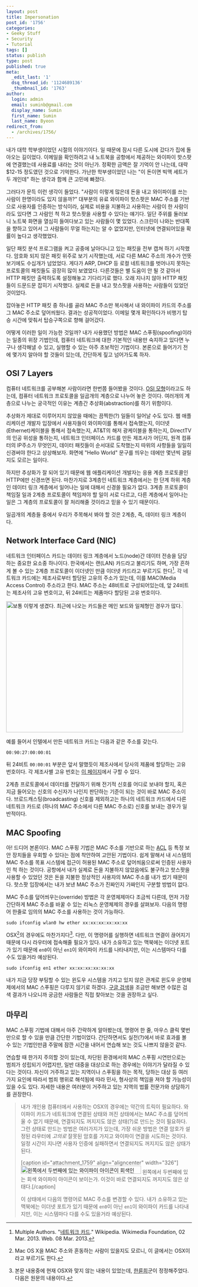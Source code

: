```yaml
---
layout: post
title: Impersonation
post_id: '1756'
categories:
- Geeky Stuff
- Security
- Tutorial
tags: []
status: publish
type: post
published: true
meta:
  _edit_last: '1'
  dsq_thread_id: '1124689136'
  _thumbnail_id: '1763'
author:
  login: admin
  email: suminb@gmail.com
  display_name: Sumin
  first_name: Sumin
  last_name: Byeon
redirect_from:
  - /archives/1756/
---
```

내가 대학 학부생이었던 시절의 이야기이다. 일 때문에 잠시 다른 도시에 갔다가 집에 돌아오는 길이었다. 이메일을 확인하려고 내 노트북을 공항에서 제공하는 와이파이 핫스팟에 연결했는데 사용료를 내라는 것이 아닌가. 정확한 금액은 잘 기억이 안 나는데, 대략 $12-15 정도였던 것으로 기억한다. 가난한 학부생이었던 나는 "이 돈이면 빅맥 세트가 두 개인데" 하는 생각과 함께 큰 고민에 빠졌다.

그러다가 문득 이런 생각이 들었다. "사람이 이렇게 많은데 돈을 내고 와이파이를 쓰는 사람이 한명이라도 있지 않을까?" 대부분의 유료 와이파이 핫스팟은 MAC 주소를 기반으로 사용자를 인증하는 방식이라, 실제로 비용을 지불하고 사용하는 사람이 한 사람이라도 있다면 그 사람인 척 하고 핫스팟을 사용할 수 있다는 얘기다. 일단 주위를 둘러보니 노트북 화면을 열심히 들여다보고 있는 사람들이 몇 있었다. 스크린이 나와는 반대쪽을 향하고 있어서 그 사람들이 무얼 하는지는 알 수 없었지만, 인터넷에 연결되어있을 확률이 높다고 생각했었다.

일단 패킷 분석 프로그램을 켜고 공중에 날아다니고 있는 패킷을 전부 캡쳐 하기 시작했다. 암호화 되지 않은 패킷 위주로 보기 시작했는데, 서로 다른 MAC 주소의 개수가 언뜻 보기에도 수십개가 넘었었다. 게다가 ARP, DHCP 등 로컬 네트워크를 벗어나지 못하는 프로토콜의 패킷들도 굉장히 많이 보였었다. 다른것들은 별 도움이 안 될 것 같아서 HTTP 패킷만 출력하도록 설정해놓고 기다리기로 했다. 오래 지나지 않아 HTTP 패킷들이 드문드문 잡히기 시작했다. 실제로 돈을 내고 핫스팟을 사용하는 사람들이 있었던 것이었다.

잡아놓은 HTTP 패킷 중 하나를 골라 MAC 주소만 복사해서 내 와이파이 카드의 주소를 그 MAC 주소로 덮어씌웠다. 결과는 성공적이었다. 이메일 몇개 확인하다가 비행기 탑승 시간에 맞춰서 탑승구쪽으로 향해 걸어갔다.

어떻게 이러한 일이 가능한 것일까? 내가 사용했던 방법은 MAC 스푸핑(spoofing)이라는 일종의 위장 기법인데, 컴퓨터 네트워크에 대한 기본적인 내용만 숙지하고 있다면 누구나 생각해낼 수 있고, 실행할 수 있는 아주 초보적인 기법이다. 본론으로 들어가기 전에 몇가지 알아야 할 것들이 있는데, 간단하게 짚고 넘어가도록 하자.

OSI 7 Layers
-------------

컴퓨터 네트워크를 공부해본 사람이라면 한번쯤 들어봤을 것이다. [OSI 모형](http://en.wikipedia.org/wiki/OSI_model)이라고도 하는데, 컴퓨터 네트워크 프로토콜을 일곱개의 계층으로 나누어 놓은 것이다. 여러개의 계층으로 나누는 궁극적인 이유는  계층간 추상화(abstraction)를 하기 위함이다.

추상화가 제대로 이루어지지 않았을 때에는 끔찍한(?) 일들이 일어날 수도 있다. 웹 애플리케이션 개발자 입장에서 사용자들이 와이파이를 통해서 접속했는지, 이더넷(Ethernet)케이블을 통해서 접속했는지, AT&T의 해저 광케이블을 통하는지, DirectTV의 인공 위성을 통하는지, 네트워크 인터페이스 카드를 만든 제조사가 어딘지, 원격 컴퓨터의 IP주소가 무엇인지, 데이터 패킷들이 순서대로 도착했는지 따위의 사항들을 일일히 신경써야 한다고 상상해보자. 화면에 "Hello World" 문구를 띄우는 데에만 몇년씩 걸릴지도 모르는 일이다.

하지만 추상화가 잘 되어 있기 때문에 웹 애플리케이션 개발자는 응용 계층 프로토콜인 HTTP에만 신경쓰면 된다. 마찬가지로 3계층인 네트워크 계층에서는 한 단계 하위 계층인 데이터 링크 계층에서 일어나는 일에 대해서 신경쓸 필요가 없다. 3계층 프로토콜이 책임질 일과 2계층 프로토콜이 책임져야 할 일이 서로 다르고, 다른 계층에서 일어나는 일은 그 계층의 프로토콜이 잘 처리해줄 것이라고 믿을 수 있기 때문이다.

일곱개의 계층들 중에서 우리가 주목해서 봐야 할 것은 2계층, 즉, 데이터 링크 계층이다.

Network Interface Card (NIC)
-----------------------------

네트워크 인터페이스 카드는 데이터 링크 계층에서 노드(node)간 데이터 전송을 담당하는 중요한 요소중 하나이다. 한국에서는 랜(LAN) 카드라고 불리기도 하며, 가장 흔하게 볼 수 있는 2계층 프로토콜이 이더넷인 만큼 이더넷 카드라고 부르기도 한다[^3]. 각 네트워크 카드에는 제조사로부터 할당된 고유의 주소가 있는데, 이를 MAC(Media Access Control) 주소라고 한다. MAC 주소는 48비트로 구성되어있는데, 앞 24비트는 제조사의 고유 번호이고, 뒤 24비트는 제품마다 할당된 고유 번호이다.

<a href="http://blog.suminb.com/wp-content/uploads/2013/03/Network_card.jpg"><img src="http://blog-old.suminb.com/wp-content/uploads/2013/03/Network_card-480x356.jpg" alt="보통 이렇게 생겼다. 최근에 나오는 카드들은 메인 보드와 일체형인 경우가 많다." width="480" height="356" class="size-medium wp-image-1762" /></a>

예를 들어서 인텔에서 만든 네트워크 카드는 다음과 같은 주소를 갖는다.

    00:90:27:00:00:01

뒤 24비트 `00:00:01` 부분은 앞서 말했듯이 제조사에서 당사의 제품에 할당하는 고유 번호이다. 각 제조사별 고유 번호는 [이 페이지](http://www.cavebear.com/archive/cavebear/Ethernet/vendor.html)에서 구할 수 있다.

2계층 프로토콜에서 데이터를 전달하기 위해 전기적 신호를 어디로 보내야 할지, 혹은 지금 들어오는 신호의 수신자가 나인지 판단하는 기준이 되는 것이 바로 MAC 주소이다. 브로드캐스팅(broadcasting) 신호를 제외하고는 하나의 네트워크 카드에서 다른 네트워크 카드로 (하나의 MAC 주소에서 다른 MAC 주소로) 신호를 보내는 경우가 일반적이다.

MAC Spoofing
-------------

아! 드디어 본론이다. MAC 스푸핑 기법은 MAC 주소를 기반으로 하는 [ACL](http://en.wikipedia.org/wiki/Access_control_list) 등 특정 보안 장치들을 우회할 수 있다는 점에 착안하여 고안된 기법이다. 쉽게 말해서 내 시스템의 MAC 주소를 목표 시스템에 접근이 허용된 MAC 주소로 덮어씌움으로써 인증된 사용자인 척 하는 것이다. 공항에서 내가 실제로 돈을 지불하지 않았음에도 불구하고 핫스팟을 사용할 수 있었던 것은 돈을 지불한 정상적인 사용자의 MAC 주소를 내가 썼기 때문이다. 핫스팟 입장에서는 내가 보낸 MAC 주소가 진짜인지 가짜인지 구분할 방법이 없다.

MAC 주소를 덮어씌우는(override) 방법은 각 운영체제마다 조금씩 다른데, 먼저 가장 간단하게 MAC 주소를 바꿀 수 있는 리눅스 운영체제의 경우를 살펴보자. 다음의 명령어 한줄로 임의의 MAC 주소를 사용하는 것이 가능하다.

    sudo ifconfig wlan0 hw ether xx:xx:xx:xx:xx:xx

OSX[^2]의 경우에도 마찬가지다[^5]. 다만, 이 명령어를 실행하면 네트워크 연결이 끊어지기 때문에 다시 라우터에 접속해줄 필요가 있다. 내가 소유하고 있는 맥북에는 이더넷 포트가 있기 때문에 `en0`이 아닌 `en1`이 와이파이 카드를 나타내지만, 이는 시스템마다 다를 수도 있을거라 예상된다.

    sudo ifconfig en1 ether xx:xx:xx:xx:xx:xx

내가 지금 당장 부팅할 수 있는 윈도우 시스템을 가지고 있지 않은 관계로 윈도우 운영체제에서의 MAC 스푸핑은 다루지 않기로 하겠다. [구글 검색](https://www.google.com/search?q=mac+spoofing+on+windows)을 조금만 해보면 수많은 검색 결과가 나오니까 궁금한 사람들은 직접 찾아보는 것을 권장하고 싶다.

마무리
-----

MAC 스푸핑 기법에 대해서 아주 간략하게 알아봤는데, 명령어 한 줄, 마우스 클릭 몇번만으로 할 수 있을 만큼 간단한 기법이었다. 간단하면서도 실전(?)에서 바로 효과를 볼 수 있는 기법인만큼 주말에 잠깐 시간을 내어서 연습해 보는 것도 나쁘지 않을것 같다.

연습할 때 한가지 주의할 것이 있는데, 차단된 환경에서의 MAC 스푸핑 시연만으로는 범죄가 성립되기 어렵지만, 일반 대중을 대상으로 하는 경우에는 이야기가 달라질 수 있다는 것이다. 자신이 거주하고 있는 지역이나 스푸핑을 하는 목적, 당하는 대상 등 여러가지 요인에 따라서 범죄 행위로 해석됨에 따라 민사, 형사상의 책임을 져야 할 가능성이 있을 수도 있다. 자세한 내용은 여러분이 거주하고 있는 지역의 법률 전문가와 상담하기를 권장한다.

[^2]: Mac OS X을 MAC 주소와 혼동하는 사람이 있을지도 모르니, 이 글에서는 OSX이라고 부르기도 한다.
[^3]: Multiple Authors. "[네트워크 카드](http://ko.wikipedia.org/wiki/%EB%84%A4%ED%8A%B8%EC%9B%8C%ED%81%AC_%EC%B9%B4%EB%93%9C)." Wikipedia. Wikimedia Foundation, 02 Mar. 2013. Web. 08 Mar. 2013.
[^4]: 이미지 출처 <http://en.wikipedia.org/wiki/File:Network_card.jpg>
[^5]: 본문 내용중에 현재 OSX와 맞지 않는 내용이 있었는데, [한륜희](https://www.facebook.com/ryunhee.han)군이 정정해주었다. 다음은 원문의 내용이다.
> 내가 개인용 컴퓨터에서 사용하는 OSX의 경우에는 약간의 트릭이 필요하다. 와이파이 카드가 네트워크에 연결된 상태와 꺼진 상태에서는 MAC 주소를 덮어씌울 수 없기 때문에, 연결되지도 꺼지지도 않은 상태(?)로 만드는 것이 필요하다. 그런 상태로 만드는 방법은 여러가지가 있는데, 가장 쉬운 방법은 연결 암호가 설정된 라우터에 *고의로* 잘못된 암호를 가지고 와이파이 연결을 시도하는 것이다. 일정 시간이 지나면 사용자 인증에 실패하면서 연결되지도 꺼지지도 않은 상태가 된다.
>
> [caption id="attachment_1759" align="aligncenter" width="326"]<a href="http://blog.suminb.com/wp-content/uploads/2013/03/wifi.png"><img src="http://blog.suminb.com/wp-content/uploads/2013/03/wifi.png" alt="왼쪽에서 두번째에 있는 와이파이 아이콘이 회색인 것이 보이는가. 이것이 바로 연결되지도 꺼지지도 않은 상태다." width="326" height="22" class="size-full wp-image-1759" /></a> 왼쪽에서 두번째에 있는 회색 와이파이 아이콘이 보이는가. 이것이 바로 연결되지도 꺼지지도 않은 상태다.[/caption]
>
> 이 상태에서 다음의 명령어로 MAC 주소를 변경할 수 있다. 내가 소유하고 있는 맥북에는 이더넷 포트가 있기 때문에 `en0`이 아닌 `en1`이 와이파이 카드를 나타내지만, 이는 시스템마다 다를 수도 있을거라 예상된다.

